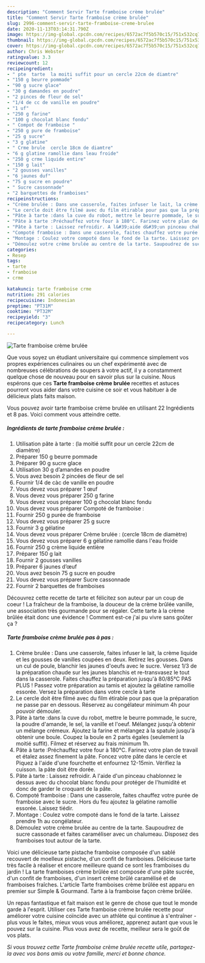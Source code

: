 ```yaml
---
description: "Comment Servir Tarte framboise crème brulée"
title: "Comment Servir Tarte framboise crème brulée"
slug: 2996-comment-servir-tarte-framboise-creme-brulee
date: 2020-11-13T03:14:31.790Z
image: https://img-global.cpcdn.com/recipes/6572ac7f5b570c15/751x532cq70/tarte-framboise-creme-brulee-photo-principale-de-la-recette.jpg
thumbnail: https://img-global.cpcdn.com/recipes/6572ac7f5b570c15/751x532cq70/tarte-framboise-creme-brulee-photo-principale-de-la-recette.jpg
cover: https://img-global.cpcdn.com/recipes/6572ac7f5b570c15/751x532cq70/tarte-framboise-creme-brulee-photo-principale-de-la-recette.jpg
author: Chris Webster
ratingvalue: 3.3
reviewcount: 12
recipeingredient:
- " pte  tarte  la moiti suffit pour un cercle 22cm de diamtre"
- "150 g beurre pommade"
- "90 g sucre glace"
- "30 g damandes en poudre"
- "2 pinces de fleur de sel"
- "1/4 de cc de vanille en poudre"
- "1 uf"
- "250 g farine"
- "100 g chocolat blanc fondu"
- " Compot de framboise "
- "250 g pure de framboise"
- "25 g sucre"
- "3 g glatine"
- " Crme brule  cercle 18cm de diamtre"
- "6 g glatine ramollie dans leau froide"
- "250 g crme liquide entire"
- "150 g lait"
- "2 gousses vanilles"
- "6 jaunes duf"
- "75 g sucre en poudre"
- " Sucre cassonnade"
- "2 barquettes de framboises"
recipeinstructions:
- "Crème brulée : Dans une casserole, faites infuser le lait, la crème liquide et les gousses de vanilles coupées en deux. Retirez les gousses. Dans un cul de poule, blanchir les jaunes d&#39;oeufs avec le sucre. Versez 1/3 de la préparation chaude sur les jaunes blanchis et re-transvasez le tout dans la casserole. Faites chauffez la préparation jusqu&#39;à 80/85°C PAS PLUS ! Passez votre préparation au tamis et ajoutez la gélatine ramollie essorée. Versez la préparation dans votre cercle à tarte"
- "Le cercle doit être filmé avec du film étirable pour pas que la préparation ne passe par en dessous. Réservez au congélateur minimum 4h pour pouvoir démouler."
- "Pâte à tarte :dans la cuve du robot, mettre le beurre pommade, le sucre, la poudre d&#39;amande, le sel, la vanille et l&#39;oeuf. Mélangez jusqu&#39;à obtenir un mélange crémeux. Ajoutez la farine et mélangez à la spatule jusqu&#39;à obtenir une boule. Coupez la boule en 2 parts égales (seulement la moitié suffit). Filmez et réservez au frais minimum 1h."
- "Pâte à tarte :Préchauffez votre four à 180°C. Farinez votre plan de travail et étalez assez finement la pâte. Foncez votre pâte dans le cercle et Piquez à l&#39;aide d&#39;une fourchette et enfournez 12-15min. Vérifiez la cuisson. la pâte doit être dorée."
- "Pâte à tarte : Laissez refroidir. A l&#39;aide d&#39;un pinceau chablonnez le dessus avec du chocolat blanc fondu pour protéger de l&#39;humidité et donc de garder le croquant de la pâte."
- "Compoté framboise : Dans une casserole, faites chauffez votre purée de framboise avec le sucre. Hors du feu ajoutez la gélatine ramollie essorée. Laissez tiédir."
- "Montage : Coulez votre compoté dans le fond de la tarte. Laissez prendre 1h au congélateur."
- "Démoulez votre crème brulée au centre de la tarte. Saupoudrez de sucre cassonade et faites caraméliser avec un chalumeau. Disposez des framboises tout autour de la tarte."
categories:
- Resep
tags:
- tarte
- framboise
- crme

katakunci: tarte framboise crme 
nutrition: 291 calories
recipecuisine: Indonesian
preptime: "PT31M"
cooktime: "PT32M"
recipeyield: "3"
recipecategory: Lunch

---
```



![Tarte framboise crème brulée](https://img-global.cpcdn.com/recipes/6572ac7f5b570c15/751x532cq70/tarte-framboise-creme-brulee-photo-principale-de-la-recette.jpg)

Que vous soyez un étudiant universitaire qui commence simplement vos propres expériences culinaires ou un chef expérimenté avec de nombreuses célébrations de soupers à votre actif, il y a constamment quelque chose de nouveau pour en savoir plus sur la cuisine. Nous espérons que ces <strong> Tarte framboise crème brulée </strong> recettes et astuces pourront vous aider dans votre cuisine ce soir et vous habituer à de délicieux plats faits maison.

<!--inarticleads1-->

Vous pouvez avoir tarte framboise crème brulée en utilisant 22 Ingrédients et 8 pas. Voici comment vous atteindre cette.

##### Ingrédients de tarte framboise crème brulée :

1. Utilisation  pâte à tarte : (la moitié suffit pour un cercle 22cm de diamètre)
1. Préparer 150 g beurre pommade
1. Préparer 90 g sucre glace
1. Utilisation 30 g d’amandes en poudre
1. Vous avez besoin 2 pincées de fleur de sel
1. Fournir 1/4 de càc de vanille en poudre
1. Vous devez vous préparer 1 œuf
1. Vous devez vous préparer 250 g farine
1. Vous devez vous préparer 100 g chocolat blanc fondu
1. Vous devez vous préparer  Compoté de framboise :
1. Fournir 250 g purée de framboise
1. Vous devez vous préparer 25 g sucre
1. Fournir 3 g gélatine
1. Vous devez vous préparer  Crème brulée : (cercle 18cm de diamètre)
1. Vous devez vous préparer 6 g gélatine ramollie dans l&#39;eau froide
1. Fournir 250 g crème liquide entière
1. Préparer 150 g lait
1. Fournir 2 gousses vanilles
1. Préparer 6 jaunes d’œuf
1. Vous avez besoin 75 g sucre en poudre
1. Vous devez vous préparer  Sucre cassonnade
1. Fournir 2 barquettes de framboises


Découvrez cette recette de tarte et félicitez son auteur par un coup de coeur ! La fraîcheur de la framboise, la douceur de la crème brûlée vanille, une association très gourmande pour se régaler. Cette tarte à la crème brûlée était donc une évidence ! Comment est-ce j&#39;ai pu vivre sans goûter ça ? 

<!--inarticleads2-->

##### Tarte framboise crème brulée pas à pas :

1. Crème brulée : Dans une casserole, faites infuser le lait, la crème liquide et les gousses de vanilles coupées en deux. Retirez les gousses. Dans un cul de poule, blanchir les jaunes d&#39;oeufs avec le sucre. Versez 1/3 de la préparation chaude sur les jaunes blanchis et re-transvasez le tout dans la casserole. Faites chauffez la préparation jusqu&#39;à 80/85°C PAS PLUS ! Passez votre préparation au tamis et ajoutez la gélatine ramollie essorée. Versez la préparation dans votre cercle à tarte
1. Le cercle doit être filmé avec du film étirable pour pas que la préparation ne passe par en dessous. Réservez au congélateur minimum 4h pour pouvoir démouler.
1. Pâte à tarte :dans la cuve du robot, mettre le beurre pommade, le sucre, la poudre d&#39;amande, le sel, la vanille et l&#39;oeuf. Mélangez jusqu&#39;à obtenir un mélange crémeux. Ajoutez la farine et mélangez à la spatule jusqu&#39;à obtenir une boule. Coupez la boule en 2 parts égales (seulement la moitié suffit). Filmez et réservez au frais minimum 1h.
1. Pâte à tarte :Préchauffez votre four à 180°C. Farinez votre plan de travail et étalez assez finement la pâte. Foncez votre pâte dans le cercle et Piquez à l&#39;aide d&#39;une fourchette et enfournez 12-15min. Vérifiez la cuisson. la pâte doit être dorée.
1. Pâte à tarte : Laissez refroidir. A l&#39;aide d&#39;un pinceau chablonnez le dessus avec du chocolat blanc fondu pour protéger de l&#39;humidité et donc de garder le croquant de la pâte.
1. Compoté framboise : Dans une casserole, faites chauffez votre purée de framboise avec le sucre. Hors du feu ajoutez la gélatine ramollie essorée. Laissez tiédir.
1. Montage : Coulez votre compoté dans le fond de la tarte. Laissez prendre 1h au congélateur.
1. Démoulez votre crème brulée au centre de la tarte. Saupoudrez de sucre cassonade et faites caraméliser avec un chalumeau. Disposez des framboises tout autour de la tarte.


Voici une délicieuse tarte pistache framboise composée d&#39;un sablé recouvert de moelleux pistache, d&#39;un confit de framboises. Délicieuse tarte très facile à réaliser et encore meilleure quand ce sont les framboises du jardin ! La tarte framboises crème brûlée est composée d&#39;une pâte sucrée, d&#39;un confit de framboises, d&#39;un insert crème brûlé caramélisé et de framboises fraîches. L&#39;article Tarte framboises crème brûlée est apparu en premier sur Simple &amp; Gourmand. Tarte à la framboise façon crème brûlée. 

<!--inarticleads1-->

<p>
Un repas fantastique et fait maison est le genre de chose que tout le monde garde à l'esprit. Utiliser ces Tarte framboise crème brulée recette pour améliorer votre cuisine coïncide avec un athlète qui continue à s'entraîner - plus vous le faites, mieux vous vous améliorez, apprenez autant que vous le pouvez sur la cuisine. Plus vous avez de recette, meilleur sera le goût de vos plats.
</p>

<p>
<i>Si vous trouvez cette Tarte framboise crème brulée recette utile, partagez-la avec vos bons amis ou votre famille, merci et bonne chance.</i>
</p>
